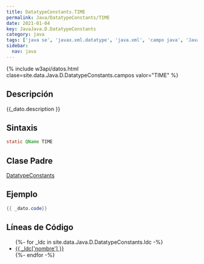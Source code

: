 ```yaml
---
title: DatatypeConstants.TIME
permalink: Java/DatatypeConstants/TIME
date: 2021-01-04
key: JavaJava.D.DatatypeConstants
category: java
tags: ['java se', 'javax.xml.datatype', 'java.xml', 'campo java', 'Java 1.5']
sidebar: 
  nav: java
---
```


{% include w3api/datos.html clase=site.data.Java.D.DatatypeConstants.campos valor="TIME" %}

## Descripción
{{_dato.description }}

## Sintaxis
~~~java
static QName TIME
~~~

## Clase Padre
[DatatypeConstants](/Java/DatatypeConstants/)

## Ejemplo
~~~java
{{ _dato.code}}
~~~

## Líneas de Código
<ul>
{%- for _ldc in site.data.Java.D.DatatypeConstants.ldc -%}
   <li>
       <a href="{{_ldc['url'] }}">{{ _ldc['nombre'] }}</a>
   </li>
{%- endfor -%}
</ul>
